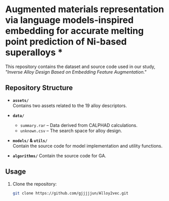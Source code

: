 # Augmented materials representation via language models-inspired embedding for accurate melting point prediction of Ni-based superalloys *

This repository contains the dataset and source code used in our study, *"Inverse Alloy Design Based on Embedding Feature Augmentation."*

## Repository Structure

- **`assets/`**  
  Contains two assets related to the 19 alloy descriptors.

- **`data/`**
  - `summary.rar` – Data derived from CALPHAD calculations.
  - `unknown.csv` – The search space for alloy design.

- **`models/` & `utils/`**  
  Contain the source code for model implementation and utility functions.

- **`algorithms/`**
  Contain the source code for GA.

## Usage

1. Clone the repository:
   ```bash
   git clone https://github.com/gjjjjjun/Alloy2vec.git
